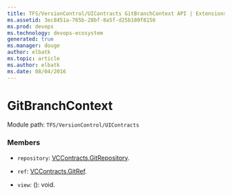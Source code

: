 ```yaml
---
title: TFS/VersionControl/UIContracts GitBranchContext API | Extensions for Azure DevOps Services
ms.assetid: 3ec8451a-765b-28bf-8a5f-d25b180f8156
ms.prod: devops
ms.technology: devops-ecosystem
generated: true
ms.manager: douge
author: elbatk
ms.topic: article
ms.author: elbatk
ms.date: 08/04/2016
---
```


# GitBranchContext

Module path: `TFS/VersionControl/UIContracts`


### Members

* `repository`: [VCContracts.GitRepository](../../../TFS/VersionControl/Contracts/GitRepository.md). 

* `ref`: [VCContracts.GitRef](../../../TFS/VersionControl/Contracts/GitRef.md). 

* `view`: (): void. 


